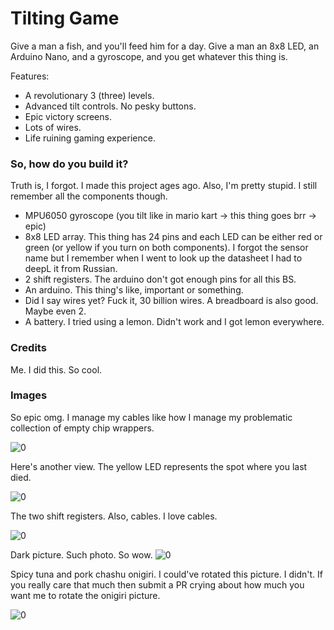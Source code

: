 # Tilting Game

Give a man a fish, and you'll feed him for a day. Give a man an 8x8 LED, an Arduino Nano, and a gyroscope, and you get whatever this thing is.

Features:
- A revolutionary 3 (three) levels.
- Advanced tilt controls. No pesky buttons.
- Epic victory screens.
- Lots of wires.
- Life ruining gaming experience.

### So, how do you build it?

Truth is, I forgot. I made this project ages ago. Also, I'm pretty stupid. I still remember all the components though.
- MPU6050 gyroscope (you tilt like in mario kart -> this thing goes brr -> epic)
- 8x8 LED array. This thing has 24 pins and each LED can be either red or green (or yellow if you turn on both components). I forgot the sensor name but I remember when I went to look up the datasheet I had to deepL it from Russian.
- 2 shift registers. The arduino don't got enough pins for all this BS.
- An arduino. This thing's like, important or something.
- Did I say wires yet? Fuck it, 30 billion wires. A breadboard is also good. Maybe even 2.
- A battery. I tried using a lemon. Didn't work and I got lemon everywhere.

### Credits
Me. I did this. So cool.

### Images

So epic omg. I manage my cables like how I manage my problematic collection of empty chip wrappers.

![0](https://github.com/SubwayMan/The-Tilting-Game/assets/57021762/52d7c1d4-07e5-4811-a3cc-69dc8806db6f)

Here's another view. The yellow LED represents the spot where you last died.

![0](https://github.com/SubwayMan/The-Tilting-Game/assets/57021762/c6432ec2-16ed-45f0-b9e0-a67e50b96bc3)

The two shift registers. Also, cables. I love cables.

![0](https://github.com/SubwayMan/The-Tilting-Game/assets/57021762/9521bc21-0f55-40bd-ab22-5114a9e98dd4)

Dark picture. Such photo. So wow.
![0](https://github.com/SubwayMan/The-Tilting-Game/assets/57021762/e130294a-5c65-4108-8031-3b3e1effb702)

Spicy tuna and pork chashu onigiri. I could've rotated this picture. I didn't. If you really care that much then submit a PR crying about how much you want me to rotate the onigiri picture.

![0](https://github.com/SubwayMan/The-Tilting-Game/assets/57021762/3f34d85f-6daf-454c-b00b-d71f9ac63381)


